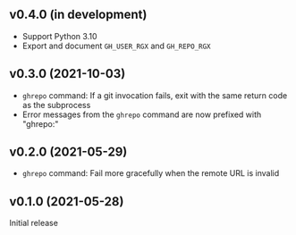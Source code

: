 v0.4.0 (in development)
-----------------------
- Support Python 3.10
- Export and document `GH_USER_RGX` and `GH_REPO_RGX`

v0.3.0 (2021-10-03)
-------------------
- `ghrepo` command: If a git invocation fails, exit with the same return code
  as the subprocess
- Error messages from the `ghrepo` command are now prefixed with "ghrepo:"

v0.2.0 (2021-05-29)
-------------------
- `ghrepo` command: Fail more gracefully when the remote URL is invalid

v0.1.0 (2021-05-28)
-------------------
Initial release
